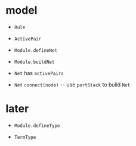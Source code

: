 # model

- `Rule`

- `ActivePair`

- `Module.defineNet`
- `Module.buildNet`

- `Net` has `activePairs`

- `Net` `connect(node)` -- use `portStack` to build `Net`

# later

- `Module.defineType`

- `TermType`
